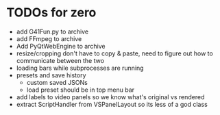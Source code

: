 # TODOs for zero

* add G41Fun.py to archive
* add FFmpeg to archive
* Add PyQtWebEngine to archive
* resize/cropping don't have to copy & paste, need to figure out how to communicate between the two
* loading bars while subprocesses are running
* presets and save history
    * custom saved JSONs
    * load preset should be in top menu bar
* add labels to video panels so we know what's original vs rendered
* extract ScriptHandler from VSPanelLayout so its less of a god class
